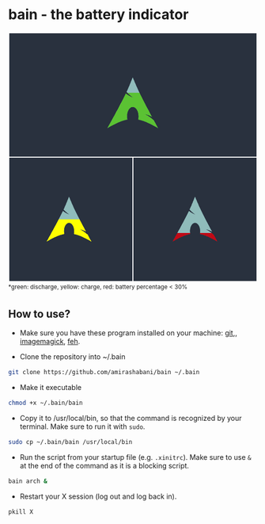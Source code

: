 # bain - the battery indicator

![Arch Example](example/Arch.png)
<sup>\*green: discharge, yellow: charge, red: battery percentage < 30%</sup>

## How to use?

* Make sure you have these program installed on your machine: [git](https://git-scm.com/),, [imagemagick](https://imagemagick.org), [feh](https://feh.finalrewind.org).

* Clone the repository into ~/.bain

```bash
git clone https://github.com/amirashabani/bain ~/.bain
```

* Make it executable

```bash
chmod +x ~/.bain/bain
```

* Copy it to /usr/local/bin, so that the command is recognized by your terminal. Make sure to run it with `sudo`.
```bash
sudo cp ~/.bain/bain /usr/local/bin
```

* Run the script from your startup file (e.g. `.xinitrc`). Make sure to use `&` at the end of the command as it is a blocking script.
```bash
bain arch &
```

* Restart your X session (log out and log back in).
```bash
pkill X
```
